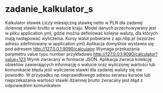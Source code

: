 # zadanie_kalkulator_s
Kalkulator stawek
Liczy miesięczną stawkę netto w PLN dla zadanej dziennej stawki brutto w walucie kraju. Model danych przechowywany jest w pliku application.yml, gdzie można definiować kolejne waluty, dla których mają następować wyliczenia. Kursy walut pobierane z api.nbp.pl (wzorzec adresu zdefiniowany w application.yml) Aplikacja domyślnie wystawia się pod adresem http://127.0.0.1:9090/calculator Wymaga przekazania parametru value typu number przykładowo http://127.0.0.1:9090/calculator?value=123 Wynik zwracany w formacie JSON. Aplikacja zwraca kolekcję obiektów zawierających informację o walucie oraz wyliczonej wartości lub komunikacie błędu jeśli wyliczenie stawki dla zadanej waluty się nie powiodło. W przypadku np nieprawidłowego adresu serwisu kursów lub nieprzekazania wartości stawki dziennej brutto zwracany jest błąd z odpowiednim komunikatem

